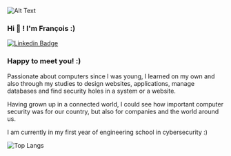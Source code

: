 ![Alt Text](https://data.whicdn.com/images/350989735/original.gif)



### Hi 👋 ! I'm François :)

[![Linkedin Badge](https://img.shields.io/badge/-LinkedIn-0e76a8?style=flat-square&logo=Linkedin&logoColor=white)](https://www.linkedin.com/in/fran%C3%A7ois-peralde-49b5001b1/)

### Happy to meet you! :)

Passionate about computers since I was young, I learned on my own and also through my studies to design websites, applications, manage databases and find security holes in a system or a website.

Having grown up in a connected world, I could see how important computer security was for our country, but also for companies and the world around us.

I am currently in my first year of engineering school in cybersecurity :)

![Top Langs](https://github-readme-stats.vercel.app/api/top-langs/?username=DYNXTSX&layout=compact&show_icons=true&theme=tokyonight&langs_count=10)


<!--
**DYNXTSX/DYNXTSX** is a ✨ _special_ ✨ repository because its `README.md` (this file) appears on your GitHub profile.

Here are some ideas to get you started:

- 🔭 I’m currently working on ...
- 🌱 I’m currently learning ...
- 👯 I’m looking to collaborate on ...
- 🤔 I’m looking for help with ...
- 💬 Ask me about ...
- 📫 How to reach me: ...
- 😄 Pronouns: ...
- ⚡ Fun fact: ...
-->
